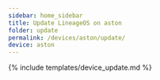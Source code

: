 ```yaml
---
sidebar: home_sidebar
title: Update LineageOS on aston
folder: update
permalink: /devices/aston/update/
device: aston
---
```

{% include templates/device_update.md %}
